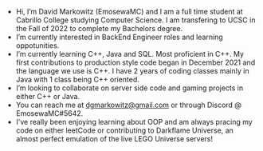 - Hi, I’m David Markowitz (EmosewaMC) and I am a full time student at Cabrillo College studying Computer Science.  I am transfering to UCSC in the Fall of 2022 to complete my Bachelors degree.
- I’m currently interested in BackEnd Engineer roles and learning oppotunities.
- I’m currently learning C++, Java and SQL.  Most proficient in C++.  My first contributions to production style code began in December 2021 and the language we use is C++.
   I have 2 years of coding classes mainly in Java with 1 class being C++ oriented.
- I’m looking to collaborate on server side code and gaming projects in either C++ or Java.
- You can reach me at dgmarkowitz@gmail.com or through Discord @ EmosewaMC#5642.  
- I've really been enjoying learning about OOP and am always pracing my code on either leetCode or contributing to Darkflame Universe, an almost perfect emulation of the live LEGO Universe servers!
